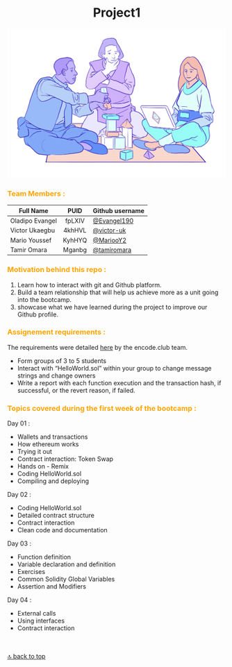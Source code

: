 <h1 align=center>Project1</h1>


![Alt text](enterprise-eth.d2a3f314.png)

### <p style="color:orange">Team Members :</p>

| Full Name       |  PUID  | Github username                              |
| --------------- | :----: | -------------------------------------------- |
| Oladipo Evangel | fpLXIV | [@Evangel190](https://github.com/Evangel90)  |
| Victor Ukaegbu  | 4khHVL | [@victor-uk](https://github.com/victor-uk)   |
| Mario Youssef   | KyhHYQ | [@MariooY2](https://github.com/MariooY2)     |
| Tamir Omara     | Mganbg | [@tamiromara](https://github.com/tamiromara) |


### <p style="color:orange">Motivation behind this repo :</p>

1. Learn how to interact with git and Github platform.
2. Build a team relationship that will help us achieve more as a unit going into the bootcamp.
3. showcase what we have learned during the project to improve our Github profile.

### <p style="color:orange">Assignement requirements :</p>

The requirements were detailed [here](https://encodeclub.notion.site/EVM-Bootcamp-Q4-2024-84ef51c6eb20450f8100729c2df48329) by the encode.club team.

- Form groups of 3 to 5 students
- Interact with “HelloWorld.sol” within your group to change message strings and change owners
- Write a report with each function execution and the transaction hash, if successful, or the revert reason, if failed.

### <p style="color:orange">Topics covered during the first week of the bootcamp :</p>

Day 01 :

- Wallets and transactions
- How ethereum works
- Trying it out
- Contract interaction: Token Swap
- Hands on - Remix
- Coding HelloWorld.sol
- Compiling and deploying

Day 02 :

- Coding HelloWorld.sol
- Detailed contract structure
- Contract interaction
- Clean code and documentation

Day 03 :

- Function definition
- Variable declaration and definition
- Exercises
- Common Solidity Global Variables
- Assertion and Modifiers

Day 04 :

- External calls
- Using interfaces
- Contract interaction

<br><br>
[🔝 back to top](#Project)
